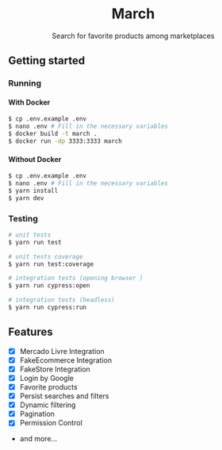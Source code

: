 
<h1 align="center">March</h1>
<p align="center">Search for favorite products among marketplaces</p>



## Getting started

### Running

#### With Docker
```bash
$ cp .env.example .env
$ nano .env # Fill in the necessary variables
$ docker build -t march .
$ docker run -dp 3333:3333 march
```


#### Without Docker
```bash
$ cp .env.example .env
$ nano .env # Fill in the necessary variables
$ yarn install
$ yarn dev
```

### Testing
```bash
# unit tests
$ yarn run test

# unit tests coverage
$ yarn run test:coverage

# integration tests (opening browser )
$ yarn run cypress:open

# integration tests (headless)
$ yarn run cypress:run
```

## Features
- [x] Mercado Livre Integration
- [x] FakeEcommerce Integration
- [x] FakeStore Integration
- [x] Login by Google
- [x] Favorite products
- [x] Persist searches and filters
- [x] Dynamic filtering
- [x] Pagination
- [x] Permission Control
- and more...